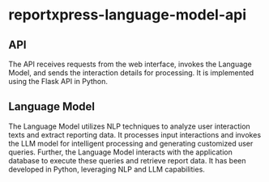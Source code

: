 # reportxpress-language-model-api

## API
The API receives requests from the web interface, invokes the Language Model, and sends the interaction details for processing. It is implemented using the Flask API in Python.

## Language Model
The Language Model utilizes NLP techniques to analyze user interaction texts and extract reporting data. It processes input interactions and invokes the LLM model for intelligent processing and generating customized user queries. Further, the Language Model interacts with the application database to execute these queries and retrieve report data. It has been developed in Python, leveraging NLP and LLM capabilities.
